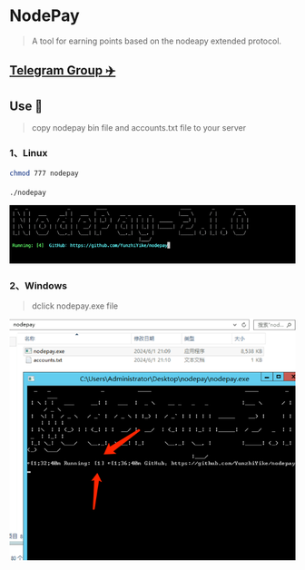# NodePay
> A tool for earning points based on the nodeapy extended protocol.

## [Telegram Group ✈️](https://t.me/+iergzCgtkw9iZWFl)

## Use 🚗
> copy nodepay bin file and accounts.txt file to your server

### 1、Linux
``` bash
chmod 777 nodepay

./nodepay
```

![img.png](img.png)

### 2、Windows
> dclick nodepay.exe file

![img_1.png](img_1.png)